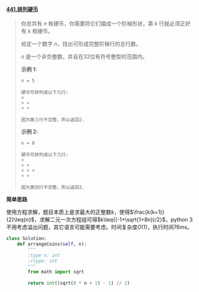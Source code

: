#### [441.排列硬币](https://leetcode-cn.com/problems/arranging-coins/comments/)

> 你总共有 *n* 枚硬币，你需要将它们摆成一个阶梯形状，第 *k* 行就必须正好有 *k* 枚硬币。
>
> 给定一个数字 *n*，找出可形成完整阶梯行的总行数。
>
> *n* 是一个非负整数，并且在32位有符号整型的范围内。
>
> **示例 1:**
>
> ```
> n = 5
> 
> 硬币可排列成以下几行:
> ¤
> ¤ ¤
> ¤ ¤
> 
> 因为第三行不完整，所以返回2.
> ```
>
> **示例 2:**
>
> ```
> n = 8
> 
> 硬币可排列成以下几行:
> ¤
> ¤ ¤
> ¤ ¤ ¤
> ¤ ¤
> 
> 因为第四行不完整，所以返回3.
> ```

**简单思路**

使用方程求解，题目本质上是求最大的正整数$k$，使得$\frac{k(k+1)}{2}\leq{n}$，求解二元一次方程组可得$k\leq{(-1+\sqrt{1+8n})/2}$，python 3不用考虑溢出问题，其它语言可能需要考虑。时间复杂度$O(1)$，执行时间76ms。

```python
class Solution:
    def arrangeCoins(self, n):
        """
        :type n: int
        :rtype: int
        """
        from math import sqrt
        
        return int((sqrt(8 * n + 1) - 1) // 2)
```

